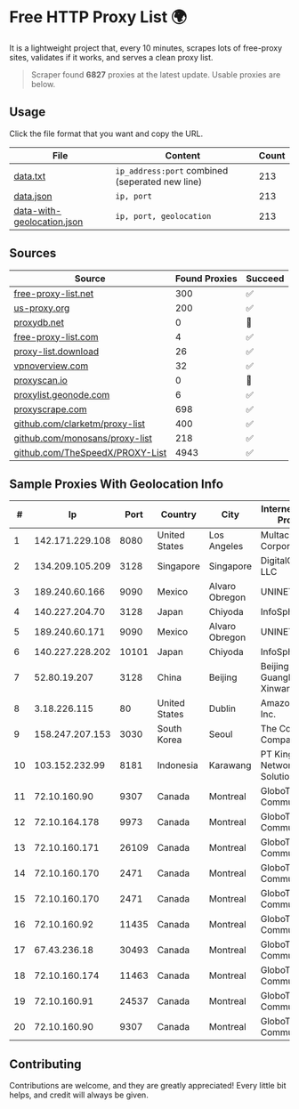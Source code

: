 
# Free HTTP Proxy List 🌍

It is a lightweight project that, every 10 minutes, scrapes lots of free-proxy sites, validates if it works, and serves a clean proxy list.


> Scraper found **6827** proxies at the latest update. Usable proxies are below.

## Usage

Click the file format that you want and copy the URL.


|File|Content|Count|
|----|-------|-----|
|[data.txt](https://raw.githubusercontent.com/themiralay/Proxy-List-World/master/data.txt)|`ip_address:port` combined (seperated new line)|213|
|[data.json](https://raw.githubusercontent.com/themiralay/Proxy-List-World/master/data.json)|`ip, port`|213|
|[data-with-geolocation.json](https://raw.githubusercontent.com/themiralay/Proxy-List-World/master/data-with-geolocation.json)|`ip, port, geolocation`|213|

## Sources

|Source|Found Proxies|Succeed|
|------|-------------|-------|
|[free-proxy-list.net](https://free-proxy-list.net)|300|✅|
|[us-proxy.org](https://www.us-proxy.org)|200|✅|
|[proxydb.net](http://proxydb.net)|0|🚫|
|[free-proxy-list.com](https://free-proxy-list.com/?page=&port=&type%5B%5D=http&type%5B%5D=https&up_time=0&search=Search)|4|✅|
|[proxy-list.download](https://www.proxy-list.download/HTTP)|26|✅|
|[vpnoverview.com](https://vpnoverview.com/privacy/anonymous-browsing/free-proxy-servers)|32|✅|
|[proxyscan.io](https://www.proxyscan.io)|0|🚫|
|[proxylist.geonode.com](https://proxylist.geonode.com/api/proxy-list?limit=300&page=1&sort_by=lastChecked&sort_type=desc&protocols=http,https)|6|✅|
|[proxyscrape.com](https://api.proxyscrape.com/v2/?request=displayproxies&protocol=http&timeout=10000&country=all&ssl=all&anonymity=all)|698|✅|
|[github.com/clarketm/proxy-list](https://raw.githubusercontent.com/clarketm/proxy-list/master/proxy-list-raw.txt)|400|✅|
|[github.com/monosans/proxy-list](https://raw.githubusercontent.com/monosans/proxy-list/main/proxies/http.txt)|218|✅|
|[github.com/TheSpeedX/PROXY-List](https://raw.githubusercontent.com/TheSpeedX/PROXY-List/master/http.txt)|4943|✅|


## Sample Proxies With Geolocation Info

|#|Ip|Port|Country|City|Internet Service Provider|
|-|--|----|-------|----|-------------------------|
|1|142.171.229.108|8080|United States|Los Angeles|Multacom Corporation|
|2|134.209.105.209|3128|Singapore|Singapore|DigitalOcean, LLC|
|3|189.240.60.166|9090|Mexico|Alvaro Obregon|UNINET|
|4|140.227.204.70|3128|Japan|Chiyoda|InfoSphere|
|5|189.240.60.171|9090|Mexico|Alvaro Obregon|UNINET|
|6|140.227.228.202|10101|Japan|Chiyoda|InfoSphere|
|7|52.80.19.207|3128|China|Beijing|Beijing Guanghuan Xinwang Digital|
|8|3.18.226.115|80|United States|Dublin|Amazon.com, Inc.|
|9|158.247.207.153|3030|South Korea|Seoul|The Constant Company, LLC|
|10|103.152.232.99|8181|Indonesia|Karawang|PT Kingpolah Network Solutions|
|11|72.10.160.90|9307|Canada|Montreal|GloboTech Communications|
|12|72.10.164.178|9973|Canada|Montreal|GloboTech Communications|
|13|72.10.160.171|26109|Canada|Montreal|GloboTech Communications|
|14|72.10.160.170|2471|Canada|Montreal|GloboTech Communications|
|15|72.10.160.170|2471|Canada|Montreal|GloboTech Communications|
|16|72.10.160.92|11435|Canada|Montreal|GloboTech Communications|
|17|67.43.236.18|30493|Canada|Montreal|GloboTech Communications|
|18|72.10.160.174|11463|Canada|Montreal|GloboTech Communications|
|19|72.10.160.91|24537|Canada|Montreal|GloboTech Communications|
|20|72.10.160.90|9307|Canada|Montreal|GloboTech Communications|



## Contributing

Contributions are welcome, and they are greatly appreciated! Every
little bit helps, and credit will always be given.

